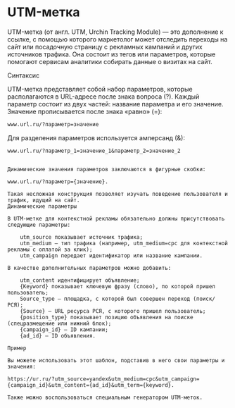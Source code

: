 # UTM-метка

UTM-метка (от англ. UTM, Urchin Tracking Module) — это дополнение к ссылке, с помощью 
которого маркетолог может отследить переходы на сайт или посадочную страницу с рекламных 
кампаний и других источников трафика. Она состоит из тегов или параметров, которые 
помогают сервисам аналитики собирать данные о визитах на сайт. 

Синтаксис

UTM-метка представляет собой набор параметров, которые располагаются в URL-адресе 
после знака вопроса (?). Каждый параметр состоит из двух частей: название параметра 
и его значение. Значение прописывается после знака «равно» (=):

```html
www.url.ru/?параметр=значение
```

Для разделения параметров используется амперсанд (&):

```
www.url.ru/?параметр_1=значение_1&параметр_2=значение_2


Динамические значения параметров заключаются в фигурные скобки:

www.url.ru/?параметр={значение}.

Такая несложная конструкция позволяет изучать поведение пользователя и трафик, идущий на сайт.
Динамические параметры

В UTM-метке для контекстной рекламы обязательно должны присутствовать следующие параметры:

    utm_source показывает источник трафика;
    utm_medium — тип трафика (например, utm_medium=cpc для контекстной рекламы с оплатой за клик);
    utm_campaign передает идентификатор или название кампании.

В качестве дополнительных параметров можно добавить:

    utm_content идентифицирует объявление;
    {Keyword} показывает ключевую фразу (слово), по которой пришел пользователь;
    Source_type — площадка, с которой был совершен переход (поиск/РСЯ);
    {Source} — URL ресурса РСЯ, с которого пришел пользователь;
    {position_type} показывает позицию объявления на поиске (спецразмещение или нижний блок);
    {campaign_id} — ID кампании;
    {ad_id} — ID объявления.

Пример

Вы можете использовать этот шаблон, подставив в него свои параметры и значения:

https://ur.ru/?utm_source=yandex&utm_medium=cpc&utm_campaign={campaign_id}&utm_content={ad_id}&utm_term={keyword}.

Также можно воспользоваться специальным генератором UTM-меток.

